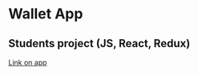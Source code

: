 # Wallet App

## Students project (JS, React, Redux)

[Link on app](https://wallet-by-mosandr.netlify.app/)